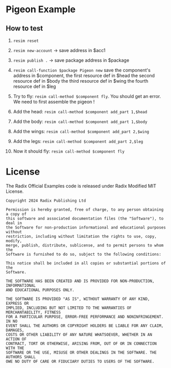 # Pigeon Example

## How to test
1. `resim reset`
1. `resim new-account` -> save address in $acc1
1. `resim publish .` -> save package address in $package
1. `resim call-function $package Pigeon new` 
    save the component's address in $component,
    the first resource def in $head
    the second resource def in $body
    the third resource def in $wing
    the fourth resource def in $leg

1. Try to fly: `resim call-method $component fly`. You should get an error. We need to first assemble the pigeon !
1. Add the head: `resim call-method $component add_part 1,$head`
1. Add the body: `resim call-method $component add_part 1,$body`
1. Add the wings: `resim call-method $component add_part 2,$wing`
1. Add the legs: `resim call-method $component add_part 2,$leg`
1. Now it should fly: `resim call-method $component fly`

# License

The Radix Official Examples code is released under Radix Modified MIT License.

    Copyright 2024 Radix Publishing Ltd

    Permission is hereby granted, free of charge, to any person obtaining a copy of
    this software and associated documentation files (the "Software"), to deal in
    the Software for non-production informational and educational purposes without
    restriction, including without limitation the rights to use, copy, modify,
    merge, publish, distribute, sublicense, and to permit persons to whom the
    Software is furnished to do so, subject to the following conditions:

    This notice shall be included in all copies or substantial portions of the
    Software.

    THE SOFTWARE HAS BEEN CREATED AND IS PROVIDED FOR NON-PRODUCTION, INFORMATIONAL
    AND EDUCATIONAL PURPOSES ONLY.

    THE SOFTWARE IS PROVIDED "AS IS", WITHOUT WARRANTY OF ANY KIND, EXPRESS OR
    IMPLIED, INCLUDING BUT NOT LIMITED TO THE WARRANTIES OF MERCHANTABILITY, FITNESS
    FOR A PARTICULAR PURPOSE, ERROR-FREE PERFORMANCE AND NONINFRINGEMENT. IN NO
    EVENT SHALL THE AUTHORS OR COPYRIGHT HOLDERS BE LIABLE FOR ANY CLAIM, DAMAGES,
    COSTS OR OTHER LIABILITY OF ANY NATURE WHATSOEVER, WHETHER IN AN ACTION OF
    CONTRACT, TORT OR OTHERWISE, ARISING FROM, OUT OF OR IN CONNECTION WITH THE
    SOFTWARE OR THE USE, MISUSE OR OTHER DEALINGS IN THE SOFTWARE. THE AUTHORS SHALL
    OWE NO DUTY OF CARE OR FIDUCIARY DUTIES TO USERS OF THE SOFTWARE.